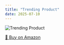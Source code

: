 ```yaml
---
title: "Trending Product"
date: 2025-07-10
---
```


<img src="" alt="Trending Product" style="max-width:100%;"/>

[🛒 Buy on Amazon](?tag=dineshtechblo-21)